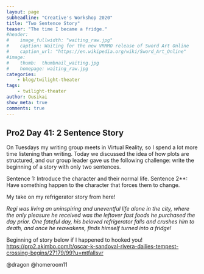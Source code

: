 ```yaml
---
layout: page
subheadline: "Creative's Workshop 2020"
title: "Two Sentence Story"
teaser: "The time I became a fridge."
#header:
#    image_fullwidth: "waiting_raw.jpg"
#    caption: Waiting for the new VRMMO release of Sword Art Online
#    caption_url: "https://en.wikipedia.org/wiki/Sword_Art_Online"
#image:
#    thumb:  thumbnail_waiting.jpg
#    homepage: waiting_raw.jpg
categories:
    - blog/twilight-theater
tags:
    - twilight-theater
author: Ousikai
show_meta: true
comments: true
---
```

## Pro2 Day 41: 2 Sentence Story
On Tuesdays my writing group meets in Virtual Reality, so I spend a lot more time listening than writing. Today we discussed the idea of how plots are structured, and our group leader gave us the following challenge: write the beginning of a story with only two sentences.

Sentence 1: Introduce the character and their normal life.
Sentence 2**: Have something happen to the character that forces them to change. 

My take on my refrigerator story from here! 

*Regi was living an uninspiring and uneventful life alone in the city, where the only pleasure he received was the leftover fast foods he purchased the day prior.  One fateful day, his beloved refrigerator falls and crushes him to death, and once he reawakens, finds himself turned into a fridge!* 

Beginning of story below if I happened to hooked you! 
https://pro2.akimbo.com/t/oscar-k-sandoval-rivera-dailies-tempest-crossing-begins/27179/99?u=mtfallsvr

@dragon @homeroom11